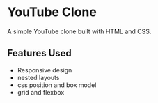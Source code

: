 # YouTube Clone

A simple YouTube clone built with HTML and CSS.

## Features Used

- Responsive design
- nested layouts
- css position and box model
- grid and flexbox

